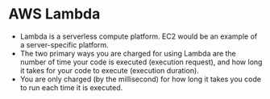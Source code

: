 # AWS Lambda

- Lambda is a serverless compute platform. EC2 would be an example of a server-specific platform.
- The two primary ways you are charged for using Lambda are the number of time your code is executed (execution request), and how long it takes for your code to execute (execution duration).
- You are only charged (by the millisecond) for how long it takes you code to run each time it is executed.